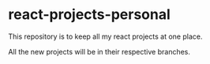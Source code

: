 # react-projects-personal
 This repository is to keep all my react projects at one place.

 All the new projects will be in their respective branches.
